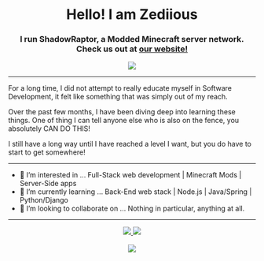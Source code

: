 <div align="center">
  <h1>Hello! I am Zediious</h1>
  <h3>I run ShadowRaptor, a Modded Minecraft server network. Check us out at <a href="https://www.shadowraptor.net/">our website!</a></h3>
  
  <a href="https://discord.com/invite/GEhyhku"><img src="https://img.shields.io/static/v1?label=Discord&message=Join ShadowRaptor!&color=purple&style=for-the-badge&logo=discord"></img></a>
</div>

<hr>

For a long time, I did not attempt to really educate myself in Software Development, it felt like something that was simply out of my reach.

Over the past few months, I have been diving deep into learning these things. One of thing I can tell anyone else who is also on the fence, you absolutely CAN DO THIS!

I still have a long way until I have reached a level I want, but you do have to start to get somewhere!

<hr>

- 👀 I’m interested in ... Full-Stack web development | Minecraft Mods | Server-Side apps
- 🌱 I’m currently learning ... Back-End web stack | Node.js | Java/Spring | Python/Django
- 💞️ I’m looking to collaborate on ... Nothing in particular, anything at all.

<hr>

<div align="center">
  <a href="mailto:shadowraptormc@gmail.com"><img src="https://img.shields.io/static/v1?label=Email&message=shadowraptormc@gmail.com&color=orange&style=for-the-badge">   </img></a> <img src="https://img.shields.io/static/v1?label=Discord&message=Zediious 0306&color=purple&style=for-the-badge"></img>
  <br>
  <br>
  <img src="https://github-readme-stats.vercel.app/api?username=zediious"></img>
</div>
